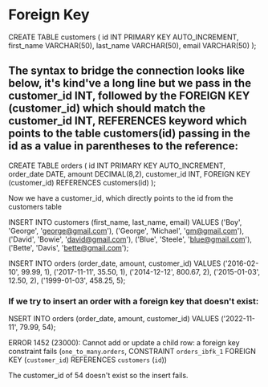 # Foreign Key

CREATE TABLE customers (
    id INT PRIMARY KEY AUTO_INCREMENT,
    first_name VARCHAR(50),
    last_name VARCHAR(50),
    email VARCHAR(50)
);

## The syntax to bridge the connection looks like below, it's kind've a long line but we pass in the customer_id INT, followed by the FOREIGN KEY (customer_id) which should match the customer_id INT, REFERENCES keyword which points to the table customers(id) passing in the id as a value in parentheses to the reference: 

CREATE TABLE orders (
    id INT PRIMARY KEY AUTO_INCREMENT,
    order_date DATE,
    amount DECIMAL(8,2),
    customer_id INT,
    FOREIGN KEY (customer_id) REFERENCES customers(id)
);

Now we have a customer_id, which directly points to the id from the customers table

INSERT INTO customers (first_name, last_name, email)
VALUES  ('Boy', 'George', 'george@gmail.com'),
        ('George', 'Michael', 'gm@gmail.com'),
        ('David', 'Bowie', 'david@gmail.com'),
        ('Blue', 'Steele', 'blue@gmail.com'),
        ('Bette', 'Davis', 'bette@gmail.com');

INSERT INTO orders (order_date, amount, customer_id)
VALUES  ('2016-02-10', 99.99, 1),
        ('2017-11-11', 35.50, 1),
        ('2014-12-12', 800.67, 2),
        ('2015-01-03', 12.50, 2),
        ('1999-01-03', 458.25, 5);

### If we try to insert an order with a foreign key that doesn't exist:

NSERT INTO orders (order_date, amount, customer_id)
VALUES ('2022-11-11', 79.99, 54);

ERROR 1452 (23000): Cannot add or update a child row: a foreign key constraint fails (`one_to_many`.`orders`, CONSTRAINT `orders_ibfk_1` FOREIGN KEY (`customer_id`) REFERENCES `customers` (`id`))

The customer_id of 54 doesn't exist so the insert fails.